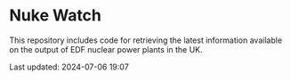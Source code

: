 # Nuke Watch

This repository includes code for retrieving the latest information available on the output of EDF nuclear power plants in the UK.

Last updated: 2024-07-06 19:07